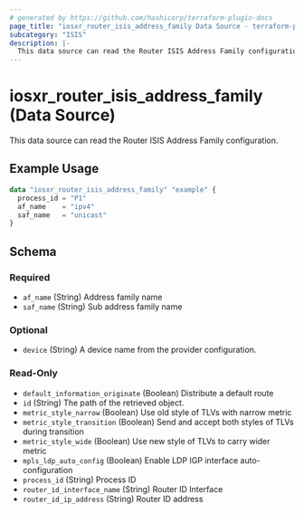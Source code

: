 ```yaml
---
# generated by https://github.com/hashicorp/terraform-plugin-docs
page_title: "iosxr_router_isis_address_family Data Source - terraform-provider-iosxr"
subcategory: "ISIS"
description: |-
  This data source can read the Router ISIS Address Family configuration.
---
```


# iosxr_router_isis_address_family (Data Source)

This data source can read the Router ISIS Address Family configuration.

## Example Usage

```terraform
data "iosxr_router_isis_address_family" "example" {
  process_id = "P1"
  af_name    = "ipv4"
  saf_name   = "unicast"
}
```

<!-- schema generated by tfplugindocs -->
## Schema

### Required

- `af_name` (String) Address family name
- `saf_name` (String) Sub address family name

### Optional

- `device` (String) A device name from the provider configuration.

### Read-Only

- `default_information_originate` (Boolean) Distribute a default route
- `id` (String) The path of the retrieved object.
- `metric_style_narrow` (Boolean) Use old style of TLVs with narrow metric
- `metric_style_transition` (Boolean) Send and accept both styles of TLVs during transition
- `metric_style_wide` (Boolean) Use new style of TLVs to carry wider metric
- `mpls_ldp_auto_config` (Boolean) Enable LDP IGP interface auto-configuration
- `process_id` (String) Process ID
- `router_id_interface_name` (String) Router ID Interface
- `router_id_ip_address` (String) Router ID address


